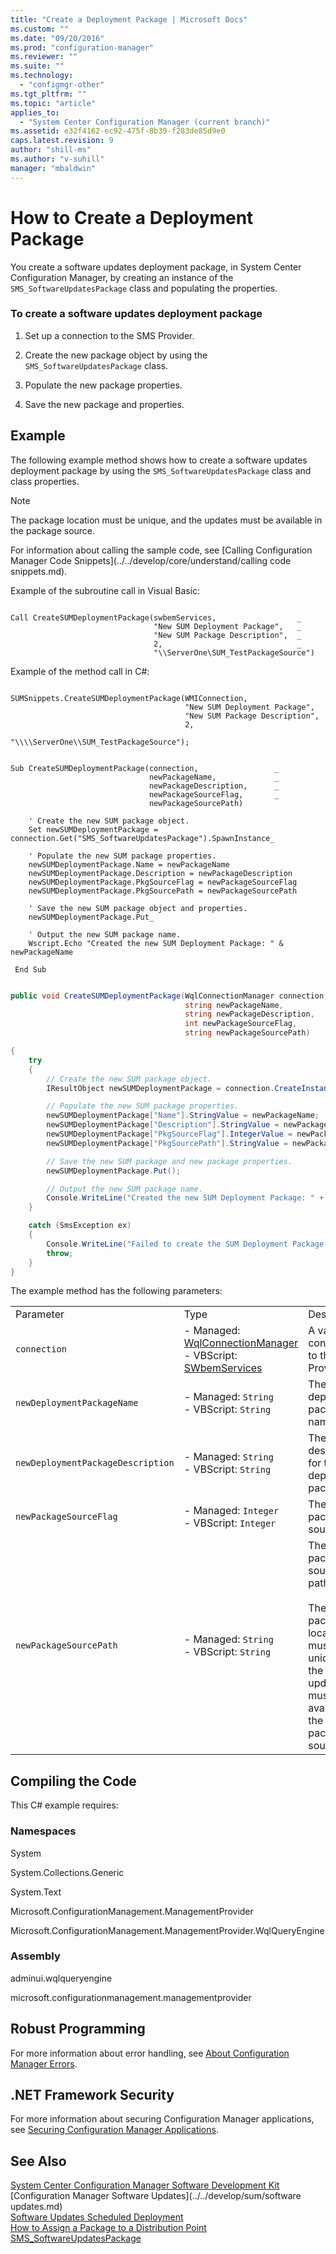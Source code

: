 ```yaml
---
title: "Create a Deployment Package | Microsoft Docs"
ms.custom: ""
ms.date: "09/20/2016"
ms.prod: "configuration-manager"
ms.reviewer: ""
ms.suite: ""
ms.technology:
  - "configmgr-other"
ms.tgt_pltfrm: ""
ms.topic: "article"
applies_to:
  - "System Center Configuration Manager (current branch)"
ms.assetid: e32f4162-ec92-475f-8b39-f283de85d9e0
caps.latest.revision: 9
author: "shill-ms"
ms.author: "v-suhill"
manager: "mbaldwin"
---
```

# How to Create a Deployment Package
You create a software updates deployment package, in System Center Configuration Manager, by creating an instance of the `SMS_SoftwareUpdatesPackage` class and populating the properties.  

### To create a software updates deployment package  

1.  Set up a connection to the SMS Provider.  

2.  Create the new package object by using the `SMS_SoftwareUpdatesPackage` class.  

3.  Populate the new package properties.  

4.  Save the new package and properties.  

## Example  
 The following example method shows how to create a software updates deployment package by using the `SMS_SoftwareUpdatesPackage` class and class properties.  

> [!NOTE]
>  The package location must be unique, and the updates must be available in the package source.  

 For information about calling the sample code, see [Calling Configuration Manager Code Snippets](../../develop/core/understand/calling code snippets.md).  

 Example of the subroutine call in Visual Basic:  

```  

Call CreateSUMDeploymentPackage(swbemServices,                  _  
                                "New SUM Deployment Package",   _  
                                "New SUM Package Description",  _  
                                2,                              _  
                                "\\ServerOne\SUM_TestPackageSource")  

```  

 Example of the method call in C#:  

```  

SUMSnippets.CreateSUMDeploymentPackage(WMIConnection,  
                                       "New SUM Deployment Package",  
                                       "New SUM Package Description",  
                                       2,  
                                       "\\\\ServerOne\\SUM_TestPackageSource");  
```  

```vbs  

Sub CreateSUMDeploymentPackage(connection,                 _  
                               newPackageName,             _  
                               newPackageDescription,      _  
                               newPackageSourceFlag,       _  
                               newPackageSourcePath)  

    ' Create the new SUM package object.  
    Set newSUMDeploymentPackage = connection.Get("SMS_SoftwareUpdatesPackage").SpawnInstance_  

    ' Populate the new SUM package properties.  
    newSUMDeploymentPackage.Name = newPackageName  
    newSUMDeploymentPackage.Description = newPackageDescription  
    newSUMDeploymentPackage.PkgSourceFlag = newPackageSourceFlag  
    newSUMDeploymentPackage.PkgSourcePath = newPackageSourcePath             

    ' Save the new SUM package object and properties.  
    newSUMDeploymentPackage.Put_  

    ' Output the new SUM package name.  
    Wscript.Echo "Created the new SUM Deployment Package: " & newPackageName  

 End Sub  

```  

```c#  

public void CreateSUMDeploymentPackage(WqlConnectionManager connection,  
                                       string newPackageName,  
                                       string newPackageDescription,  
                                       int newPackageSourceFlag,  
                                       string newPackageSourcePath)  

{  
    try  
    {  
        // Create the new SUM package object.  
        IResultObject newSUMDeploymentPackage = connection.CreateInstance("SMS_SoftwareUpdatesPackage");  

        // Populate the new SUM package properties.  
        newSUMDeploymentPackage["Name"].StringValue = newPackageName;  
        newSUMDeploymentPackage["Description"].StringValue = newPackageDescription;  
        newSUMDeploymentPackage["PkgSourceFlag"].IntegerValue = newPackageSourceFlag;  
        newSUMDeploymentPackage["PkgSourcePath"].StringValue = newPackageSourcePath;  

        // Save the new SUM package and new package properties.  
        newSUMDeploymentPackage.Put();  

        // Output the new SUM package name.  
        Console.WriteLine("Created the new SUM Deployment Package: " + newPackageName);  
    }  

    catch (SmsException ex)  
    {  
        Console.WriteLine("Failed to create the SUM Deployment Package. Error: " + ex.Message);  
        throw;  
    }  
}  

```  

 The example method has the following parameters:  

||||  
|-|-|-|  
|Parameter|Type|Description|  
|`connection`|-   Managed: [WqlConnectionManager](assetId:///WqlConnectionManager?qualifyHint=False&autoUpgrade=True)<br />-   VBScript: [SWbemServices](assetId:///SWbemServices?qualifyHint=False&autoUpgrade=True)|A valid connection to the SMS Provider.|  
|`newDeploymentPackageName`|-   Managed: `String`<br />-   VBScript: `String`|The new deployment package name.|  
|`newDeploymentPackageDescription`|-   Managed: `String`<br />-   VBScript: `String`|The description for the new deployment package.|  
|`newPackageSourceFlag`|-   Managed: `Integer`<br />-   VBScript: `Integer`|The new package source flag.|  
|`newPackageSourcePath`|-   Managed: `String`<br />-   VBScript: `String`|The new package source path.<br /><br /> The package location must be unique and the updates must be available in the package source.|  

## Compiling the Code  
 This C# example requires:  

### Namespaces  
 System  

 System.Collections.Generic  

 System.Text  

 Microsoft.ConfigurationManagement.ManagementProvider  

 Microsoft.ConfigurationManagement.ManagementProvider.WqlQueryEngine  

### Assembly  
 adminui.wqlqueryengine  

 microsoft.configurationmanagement.managementprovider  

## Robust Programming  
 For more information about error handling, see [About Configuration Manager Errors](../../develop/core/understand/about-configuration-manager-errors.md).  

## .NET Framework Security  
 For more information about securing Configuration Manager applications, see [Securing Configuration Manager Applications](../../develop/core/understand/securing-configuration-manager-applications.md).  

## See Also  
 [System Center Configuration Manager Software Development Kit](../../develop/core/misc/system-center-configuration-manager-sdk.md)   
 [Configuration Manager Software Updates](../../develop/sum/software updates.md)   
 [Software Updates Scheduled Deployment](../../develop/sum/software-updates-deployments.md)   
 [How to Assign a Package to a Distribution Point](../../develop/core/servers/configure/how-to-assign-a-package-to-a-distribution-point.md)   
 [SMS_SoftwareUpdatesPackage](../../develop/reference/sum/sms_softwareupdatespackage-server-wmi-class.md)
